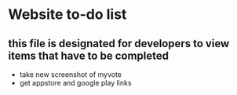 # Website to-do list

## this file is designated for developers to view items that have to be completed

- take new screenshot of myvote
- get appstore and google play links